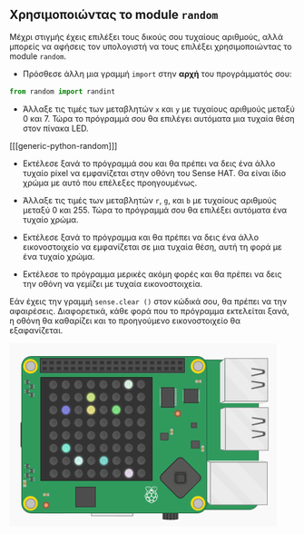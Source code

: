 ## Χρησιμοποιώντας το module `random`

Μέχρι στιγμής έχεις επιλέξει τους δικούς σου τυχαίους αριθμούς, αλλά μπορείς να αφήσεις τον υπολογιστή να τους επιλέξει χρησιμοποιώντας το module `random`.

+ Πρόσθεσε άλλη μια γραμμή `import` στην **αρχή** του προγράμματός σου:

```python
from random import randint
```

+ Άλλαξε τις τιμές των μεταβλητών `x` και `y` με τυχαίους αριθμούς μεταξύ 0 και 7. Τώρα το πρόγραμμά σου θα επιλέγει αυτόματα μια τυχαία θέση στον πίνακα LED.

[[[generic-python-random]]]

+ Εκτέλεσε ξανά το πρόγραμμά σου και θα πρέπει να δεις ένα άλλο τυχαίο pixel να εμφανίζεται στην οθόνη του Sense HAT. Θα είναι ίδιο χρώμα με αυτό που επέλεξες προηγουμένως.

+ Άλλαξε τις τιμές των μεταβλητών `r`, `g`, και `b` με τυχαίους αριθμούς μεταξύ 0 και 255. Τώρα το πρόγραμμά σου θα επιλέξει αυτόματα ένα τυχαίο χρώμα.

+ Εκτέλεσε ξανά το πρόγραμμα και θα πρέπει να δεις ένα άλλο εικονοστοιχείο να εμφανίζεται σε μια τυχαία θέση, αυτή τη φορά με ένα τυχαίο χρώμα.

+ Εκτέλεσε το πρόγραμμα μερικές ακόμη φορές και θα πρέπει να δεις την οθόνη να γεμίζει με τυχαία εικονοστοιχεία.

Εάν έχεις την γραμμή `sense.clear ()` στον κώδικά σου, θα πρέπει να την αφαιρέσεις. Διαφορετικά, κάθε φορά που το πρόγραμμα εκτελείται ξανά, η οθόνη θα καθαρίζει και το προηγούμενο εικονοστοιχείο θα εξαφανίζεται.

![Τυχαία εικονοστοιχεία](images/random-pixels.png)
